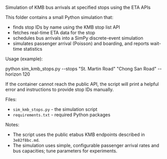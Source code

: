Simulation of KMB bus arrivals at specified stops using the ETA APIs

This folder contains a small Python simulation that:
- finds stop IDs by name using the KMB stop list API
- fetches real-time ETA data for the stop
- schedules bus arrivals into a SimPy discrete-event simulation
- simulates passenger arrival (Poisson) and boarding, and reports wait-time statistics

Usage (example):

python sim_kmb_stops.py --stops "St. Martin Road" "Chong San Road" --horizon 120

If the container cannot reach the public API, the script will print a helpful error and instructions to provide stop IDs manually.

Files:
- `sim_kmb_stops.py` - the simulation script
- `requirements.txt` - required Python packages

Notes:
- The script uses the public etabus KMB endpoints described in `3e82f8bc.md`.
- The simulation uses simple, configurable passenger arrival rates and bus capacities; tune parameters for experiments.
